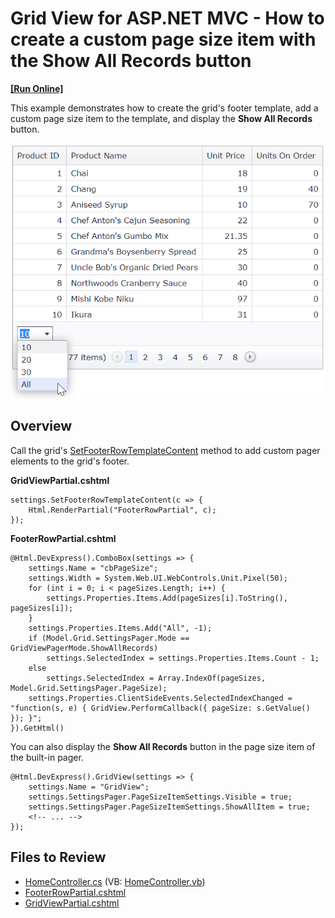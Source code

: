 # Grid View for ASP.NET MVC - How to create a custom page size item with the Show All Records button
<!-- run online -->
**[[Run Online]](https://codecentral.devexpress.com/t190979/)**
<!-- run online end -->

This example demonstrates how to create the grid's footer template, add a custom page size item to the template, and display the **Show All Records** button.

![Custom page size item](customPager.png)

## Overview

Call the grid's [SetFooterRowTemplateContent](https://docs.devexpress.com/AspNetMvc/DevExpress.Web.Mvc.GridViewSettings.SetFooterRowTemplateContent.overloads) method to add custom pager elements to the grid's footer.

**GridViewPartial.cshtml**

```cshtml
settings.SetFooterRowTemplateContent(c => {
    Html.RenderPartial("FooterRowPartial", c);
});
```

**FooterRowPartial.cshtml**

```cshtml
@Html.DevExpress().ComboBox(settings => {
    settings.Name = "cbPageSize";
    settings.Width = System.Web.UI.WebControls.Unit.Pixel(50);
    for (int i = 0; i < pageSizes.Length; i++) {
        settings.Properties.Items.Add(pageSizes[i].ToString(), pageSizes[i]);
    }
    settings.Properties.Items.Add("All", -1);
    if (Model.Grid.SettingsPager.Mode == GridViewPagerMode.ShowAllRecords) 
        settings.SelectedIndex = settings.Properties.Items.Count - 1;
    else
        settings.SelectedIndex = Array.IndexOf(pageSizes, Model.Grid.SettingsPager.PageSize);
    settings.Properties.ClientSideEvents.SelectedIndexChanged = "function(s, e) { GridView.PerformCallback({ pageSize: s.GetValue() }); }";
}).GetHtml()
```

You can also display the **Show All Records** button in the page size item of the built-in pager.

```cshtml
@Html.DevExpress().GridView(settings => {
    settings.Name = "GridView";
    settings.SettingsPager.PageSizeItemSettings.Visible = true;
    settings.SettingsPager.PageSizeItemSettings.ShowAllItem = true;
    <!-- ... -->
});
```

## Files to Review

* [HomeController.cs](./CS/Controllers/HomeController.cs) (VB: [HomeController.vb](./VB/Controllers/HomeController.vb))
* [FooterRowPartial.cshtml](./CS/Views/Home/FooterRowPartial.cshtml)
* [GridViewPartial.cshtml](./CS/Views/Home/GridViewPartial.cshtml)
